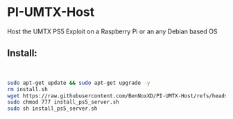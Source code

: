 # PI-UMTX-Host
Host the UMTX PS5 Exploit on a Raspberry Pi or an any Debian based OS

## Install:

<br>

```sh
sudo apt-get update && sudo apt-get upgrade -y
rm install.sh
wget https://raw.githubusercontent.com/BenNoxXD/PI-UMTX-Host/refs/heads/main/install_ps5_server.sh
sudo chmod 777 install_ps5_server.sh
sudo sh install_ps5_server.sh
```

<br>
